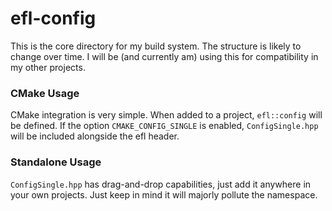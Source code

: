 # efl-config
 This is the core directory for my build system. The structure is likely to change over time.
 I will be (and currently am) using this for compatibility in my other projects.

### CMake Usage

CMake integration is very simple. When added to a project, ``efl::config``
will be defined. If the option ``CMAKE_CONFIG_SINGLE`` is enabled, 
``ConfigSingle.hpp`` will be included alongside the efl header.

### Standalone Usage

``ConfigSingle.hpp`` has drag-and-drop capabilities, just add it anywhere in 
your own projects. Just keep in mind it will majorly pollute the namespace.
